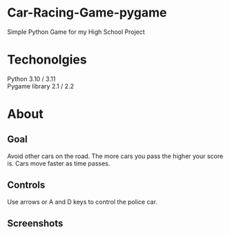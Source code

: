# Car-Racing-Game-pygame
Simple Python Game for my High School Project

# Techonolgies
Python 3.10 / 3.11  
Pygame library 2.1 / 2.2

# About

## Goal
Avoid other cars on the road. The more cars you pass the higher your score is. Cars move faster as time passes.

## Controls
Use arrows or A and D keys to control the police car.

## Screenshots

